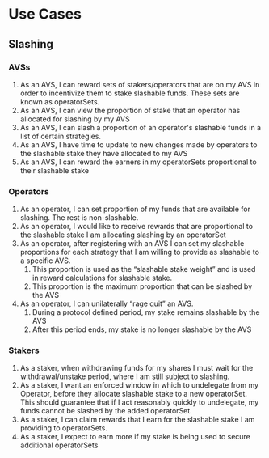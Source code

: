 # Use Cases

## Slashing

### AVSs

1. As an AVS, I can reward sets of stakers/operators that are on my AVS in order to incentivize them to stake slashable funds. These sets are known as operatorSets.
2. As an AVS, I can view the proportion of stake that an operator has allocated for slashing by my AVS
3. As an AVS, I can slash a proportion of an operator's slashable funds in a list of certain strategies.
4. As an AVS, I have time to update to new changes made by operators to the slashable stake they have allocated to my AVS
5. As an AVS, I can reward the earners in my operatorSets proportional to their slashable stake

### Operators

1. As an operator, I can set proportion of my funds that are available for slashing. The rest is non-slashable.
2. As an operator, I would like to receive rewards that are proportional to the slashable stake I am allocating slashing by an operatorSet
3. As an operator, after registering with an AVS I can set my slashable proportions for each strategy that I am willing to provide as slashable to a specific AVS.
   1. This proportion is used as the “slashable stake weight” and is used in reward calculations for slashable stake.
   2. This proportion is the maximum proportion that can be slashed by the AVS
4. As an operator, I can unilaterally “rage quit” an AVS.
   1. During a protocol defined period, my stake remains slashable by the AVS
   2. After this period ends, my stake is no longer slashable by the AVS

### Stakers

1. As a staker, when withdrawing funds for my shares I must wait for the withdrawal/unstake period, where I am still subject to slashing.
2. As a staker, I want an enforced window in which to undelegate from my Operator, before they allocate slashable stake to a new operatorSet. This should guarantee that if I act reasonably quickly to undelegate, my funds cannot be slashed by the added operatorSet.
3. As a staker, I can claim rewards that I earn for the slashable stake I am providing to operatorSets.
4. As a staker, I expect to earn more if my stake is being used to secure additional operatorSets
